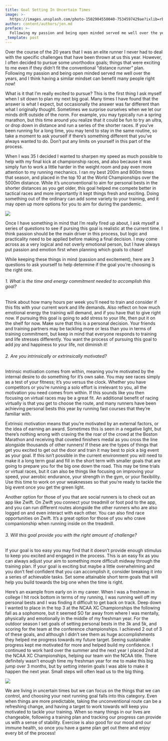 ```yaml
---
title: Goal Setting In Uncertain Times
image: >-
  https://images.unsplash.com/photo-1502904550040-7534597429ae?ixlib=rb-1.2.1&ixid=eyJhcHBfaWQiOjEyMDd9&auto=format&fit=crop&w=3649&q=80
author: content/authors/jen.md
preface: >-
  Following my passion and being open minded served me well over the years, and I think having a similar mindset can benefit many people right now!
_template: post
---
```


Over the course of the 20 years that I was an elite runner I never had to deal with the specific challenges that have been thrown at us this year. However, I often decided to pursue some unorthodox goals; things that were exciting to me even if they didn’t fit the conventional “distance runner” plan. Following my passion and being open minded served me well over the years, and I think having a similar mindset can benefit many people right now!

What is it that I’m really excited to pursue? This is the first thing I ask myself when I sit down to plan my next big goal. Many times I have found that the answer is what I expect, but occasionally the answer was far different than what I originally thought. Sometimes we surprise ourselves when we let our minds drift outside of the norm. For example, you may typically run a spring marathon, but this time around you realize that it could be fun to try an ultra, or drop down in distance and run a series of the shorter races. If you’ve been running for a long time, you may tend to stay in the same routine, so take a moment to ask yourself if there’s something different that you’ve always wanted to do. Don’t put any limits on yourself in this part of the process.

When I was 35 I decided I wanted to sharpen my speed as much possible to help with my final kick at championship races, and also because it was simply fun to work a little harder in the weight room and pay even more attention to my running mechanics. I ran my best 200m and 800m times that season, and placed in the top 10 at the World Championships over the 5000m distance. While it’s unconventional to aim for personal bests in the shorter distances as you get older, this goal helped me compete better in tactical races and more importantly it kept things fresh and exciting. Doing something out of the ordinary can add some variety to your training, and it may open up more options for you to aim for during the pandemic.

![](https://asset.goldencoasttrackclub.com/jen-mammoth1.jpg)

Once I have something in mind that I’m really fired up about, I ask myself a series of questions to see if pursing this goal is realistic at the current time. I think passion should be the main driver in this process, but logic and practicality need to be applied before making a final decision. I may come across as a very logical and not overly emotional person, but I have always put passion and emotion first when planning which goals to chase!

While keeping these things in mind (passion and excitement), here are 3 questions to ask yourself to help determine if the goal you’re choosing is the right one.

###### 1. What is the time and energy commitment needed to accomplish this goal?

Think about how many hours per week you’ll need to train and consider if this fits with your current work and life demands. Also reflect on how much emotional energy the training will demand, and if you have that to give right now. If pursuing this goal is going to add stress to your life, then put it on the shelf for now. Make sure that this is a personal decision. Your friends and training partners may be tackling more or less than you in terms of training commitment, but keep in mind that everyone responds to training and life stresses differently. You want the process of pursuing this goal to add joy and happiness to your life, not diminish it!

###### 2. Are you intrinsically or extrinsically motivated?

Intrinsic motivation comes from within, meaning you’re motivated by the internal desire to do something for it’s own sake. You may see races simply as a test of your fitness; it’s you versus the clock. Whether you have competitors or you’re running a solo effort is irrelevant to you, all the motivation you need comes from within. If this sounds like you then focusing on virtual races may be a great fit. An additional benefit of racing virtually is that you get to choose the route, and many runners have been achieving personal bests this year by running fast courses that they’re familiar with.

Extrinsic motivation means that you’re motivated by an external factors, or the idea of earning an award. Sometimes this is seen in a negative light, but there’s nothing wrong with craving the the roar of the crowd at the Boston Marathon and receiving that coveted finishers medal as you cross the line alongside thousands of other runners! If these are the types of things that get you excited to get out the door and train it may best to pick a big event as your goal. If this isn’t possible in the current environment you will need to make it a long term goal and fill in the short term with smaller goals that are going to prepare you for the big one down the road. This may be time trials or virtual races, but it can also be things like focusing on improving your speed, your aerobic endurance, your strength in the gym, or your flexibility. Use this time to work on your weaknesses so that you’re ready to tackle the big event once you get the green light.

Another option for those of you that are social runners is to check out an app like Zwift. On Zwift you connect your treadmill or foot pod to the app, and you can run different routes alongside the other runners who are also logged on and even interact with each other. You can also find race opportunities on Zwift. It’s a great option for those of you who crave companionship when running inside on the treadmill.

###### 3. Will this goal provide you with the right amount of challenge?

If your goal is too easy you may find that it doesn’t provide enough stimulus to keep you excited and engaged in the process. This is an easy fix as you can always adjust your aim to something more difficult midway through the training plan. If your goal is exciting but maybe a little overwhelming and you don’t feel confident that you can accomplish it, consider breaking it into a series of achievable tasks. Set some attainable short term goals that will help you build towards the big one when the time is right.

Here’s an example from early on in my career. When I was a freshman in college I hit rock bottom in terms of my running, I was running well off my personal bests and I was finding it difficult to get back on track. Deep down I wanted to place in the top 3 at the NCAA XC Championships the following fall as a sophomore, but it seemed SO far away from where I was mentally, physically and emotionally in the middle of my freshman year. For the outdoor season I set goals of setting personal bests in the 3k and 5k, and scoring for the team at the conference championships. I achieved 2 out of 3 of these goals, and although I didn’t see them as huge accomplishments they helped me progress towards my future target. Seeing sustainable progress kept me motivated for more and helped build my confidence. I continued to work hard over the summer and the next year I placed 2nd at the NCAA XC Championships, helping our team win the NCAA title. There definitely wasn’t enough time my freshman year for me to make this big jump over 3 months, but by setting interim goals I was able to make it happen the next year. Small steps will often lead us to the big thing.

![](https://asset.goldencoasttrackclub.com/jen-mammoth2.jpg)

We are living in uncertain times but we can focus on the things that we can control, and choosing your next running goal falls into this category. Even when things are more predictable, taking the unconventional route can be a refreshing change, and having a target to work towards will keep you motivated to tackle your training. When so many things in our lives are changeable, following a training plan and tracking our progress can provide us with a sense of stability. Exercise is also good for our mood and our immune health, so once you have a game plan get out there and enjoy every bit of the process!
